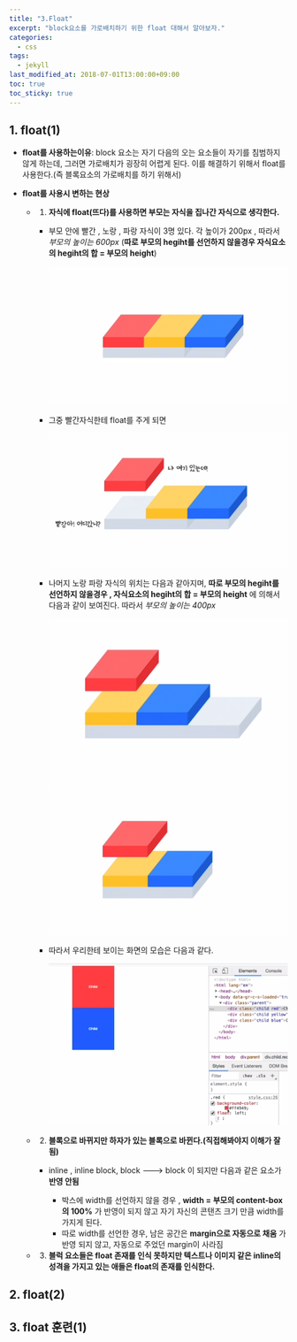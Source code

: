 ```yaml
---
title: "3.Float"
excerpt: "block요소를 가로배치하기 위한 float 대해서 알아보자."
categories:
  - css
tags:
  - jekyll
last_modified_at: 2018-07-01T13:00:00+09:00
toc: true
toc_sticky: true
---
```


## 1. float(1)

- **float를 사용하는이유**: block 요소는 자기 다음의 오는 요소들이 자기를 침범하지 않게 하는데, 그러면 가로배치가 굉장히 어렵게 된다.
  이를 해결하기 위해서 float를 사용한다.(즉 블록요소의 가로배치를 하기 위해서)

* **float를 사용시 변하는 현상**

  - 1. **자식에 float(뜨다)를 사용하면 부모는 자식을 집나간 자식으로 생각한다.**

    - 부모 안에 빨간 , 노랑 , 파랑 자식이 3명 있다. 각 높이가 200px , 따라서 _부모의 높이는 600px_
      (**따로 부모의 hegiht를 선언하지 않을경우 자식요소의 hegiht의 합 = 부모의 height**)

      ![1](/assets/images/css_img/1.PNG)

    - 그중 빨간자식한테 float를 주게 되면

      ![2](/assets/images/css_img/2.PNG)

    - 나머지 노랑 파랑 자식의 위치는 다음과 같아지며, **따로 부모의 hegiht를 선언하지 않을경우 , 자식요소의 hegiht의 합 = 부모의 height** 에 의해서 다음과 같이 보여진다. 따라서 _부모의 높이는 400px_

      ![3](/assets/images/css_img/3.PNG)
      ![4](/assets/images/css_img/4.PNG)

    - 따라서 우리한테 보이는 화면의 모습은 다음과 같다.

      ![5](/assets/images/css_img/5.PNG)

  * 2. **블록으로 바뀌지만 하자가 있는 블록으로 바뀐다.(직접해봐야지 이해가 잘됨)**

    - inline , inline block, block ---> block 이 되지만 다음과 같은 요소가 **반영 안됨**

      - 박스에 width를 선언하지 않을 경우 , **width = 부모의 content-box의 100%** 가 반영이 되지 않고
        자기 자신의 콘탠츠 크기 만큼 width를 가지게 된다.

      * 따로 width를 선언한 경우, 남은 공간은 **margin으로 자동으로 채움** 가 반영 되지 않고, 자동으로 주었던
        margin이 사라짐

  - 3.  **블럭 요소들은 float 존재를 인식 못하지만 텍스트나 이미지 같은 inline의 성격을 가지고 있는 애들은 float의 존재를 인식한다.**

## 2. float(2)

## 3. float 훈련(1)
